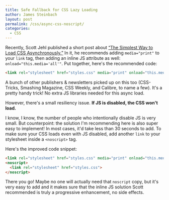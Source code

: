 ```yaml
---
title: Safe Fallback for CSS Lazy Loading
author: James Steinbach
layout: post
permalink: /css/async-css-noscript/
categories:
  - CSS
---
```


Recently, Scott Jehl published a short post about [“The Simplest Way to Load CSS Asynchronously.”](https://www.filamentgroup.com/lab/load-css-simpler/) In it, he recommends adding `media="print"` to your `link` tag, then adding an inline JS attribute as well: `onload="this.media='all'"`. Put together, here's the recommended code:

```html
<link rel="stylesheet" href="styles.css" media="print" onload="this.media='all'">
```

A bunch of other publishers & newsletters picked up on this too (CSS-Tricks, Smashing Magazine, CSS Weekly, and Calibre, to name a few). It's a pretty handy trick! No extra JS libraries needed for this async load.

However, there's a small resiliency issue. **If JS is disabled, the CSS won't load.**

I know, I know, the number of people who intentionally disable JS is very small. But counterpoint: the solution I'm recommending here is also super easy to implement! In most cases, it'd take less than 30 seconds to add. To make sure your CSS loads even with JS disabled, add another `link` to your stylesheet inside a `<noscript>` tag.

Here's the improved code snippet:

```html
<link rel="stylesheet" href="styles.css" media="print" onload="this.media='all'">
<noscript>
  <link rel="stylesheet" href="styles.css">
</noscript>
```

There you go! Maybe no one will actually need that `noscript` copy, but it's very easy to add and it makes sure that the inline JS solution Scott recommended is truly a progressive enhancement, no side effects.
